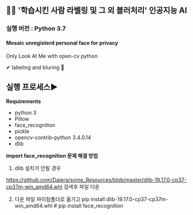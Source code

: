 ## 👸🤴 **'학습시킨 사람 라벨링 및 그 외 블러처리' 인공지능 AI**

### 실행 버전 : Python 3.7

#### Mosaic unregisterd personal face for privacy

Only Look At Me with open-cv python

✔ labeling and bluring 💖



## 실행 프로세스▶


**Requirements** 

- python 3
- Pillow
- face_recognition
- pickle
- opencv-contrib-python 3.4.0.14
- dlib


**import  face_recognition 문제 해결 방법** 


1. dlib 설치가 안될 경우

https://github.com/Daiera/some_Resources/blob/master/dlib-19.17.0-cp37-cp37m-win_amd64.whl 검색후 파일 다운


2. 다운 파일 파이참폴더로 옮기고 pip install dlib-19.17.0-cp37-cp37m-win_amd64.whl     # pip install face_recognition



